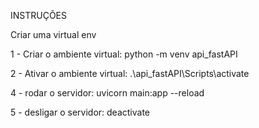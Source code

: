 INSTRUÇÕES


Criar uma virtual env

1 - Criar o ambiente virtual: python -m venv api_fastAPI

2 - Ativar o ambiente virtual: .\api_fastAPI\Scripts\activate

4 - rodar o servidor: uvicorn main:app --reload

5 - desligar o servidor: deactivate
